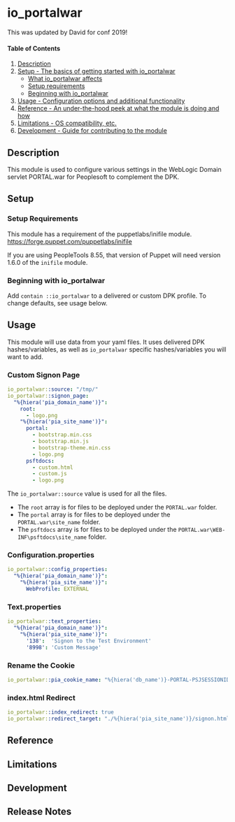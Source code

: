 
# io_portalwar
This was updated by David for conf 2019!

#### Table of Contents

1. [Description](#description)
2. [Setup - The basics of getting started with io_portalwar](#setup)
    * [What io_portalwar affects](#what-io_portalwar-affects)
    * [Setup requirements](#setup-requirements)
    * [Beginning with io_portalwar](#beginning-with-io_portalwar)
3. [Usage - Configuration options and additional functionality](#usage)
4. [Reference - An under-the-hood peek at what the module is doing and how](#reference)
5. [Limitations - OS compatibility, etc.](#limitations)
6. [Development - Guide for contributing to the module](#development)

## Description

This module is used to configure various settings in the WebLogic Domain servlet PORTAL.war for Peoplesoft to complement the DPK.

## Setup

### Setup Requirements

This module has a requirement of the puppetlabs/inifile module. https://forge.puppet.com/puppetlabs/inifile

If you are using PeopleTools 8.55, that version of Puppet will need version 1.6.0 of the `inifile` module.

### Beginning with io_portalwar  

Add `contain ::io_portalwar` to a delivered or custom DPK profile. To change defaults, see usage below.

## Usage

This module will use data from your yaml files. It uses delivered DPK hashes/variables, as well as `io_portalwar` specific hashes/variables you will want to add.

### Custom Signon Page

```yaml
io_portalwar::source: "/tmp/"
io_portalwar::signon_page:
  "%{hiera('pia_domain_name')}":
    root:
      - logo.png
    "%{hiera('pia_site_name')}":
      portal:
        - bootstrap.min.css
        - bootstrap.min.js
        - bootstrap-theme.min.css
        - logo.png
      psftdocs:
        - custom.html
        - custom.js
        - logo.png
```

The `io_portalwar::source` value is used for all the files. 

* The `root` array is for files to be deployed under the `PORTAL.war` folder. 
* The `portal` array is for files to be deployed under the `PORTAL.war\site_name` folder.
* The `psftdocs` array is for files to be deployed under the `PORTAL.war\WEB-INF\psftdocs\site_name` folder.

### Configuration.properties

```yaml
io_portalwar::config_properties:
  "%{hiera('pia_domain_name')}":
    "%{hiera('pia_site_name')}":
      WebProfile: EXTERNAL
```

### Text.properties

```yaml
io_portalwar::text_properties:
  "%{hiera('pia_domain_name')}":
    "%{hiera('pia_site_name')}":
      '138':  'Signon to the Test Environment'
      '8998': 'Custom Message'
```

### Rename the Cookie

```yaml
io_portalwar::pia_cookie_name: "%{hiera('db_name')}-PORTAL-PSJSESSIONID"
```

### index.html Redirect

```yaml
io_portalwar::index_redirect: true
io_portalwar::redirect_target: "./%{hiera('pia_site_name')}/signon.html"
```

## Reference

## Limitations

## Development

## Release Notes